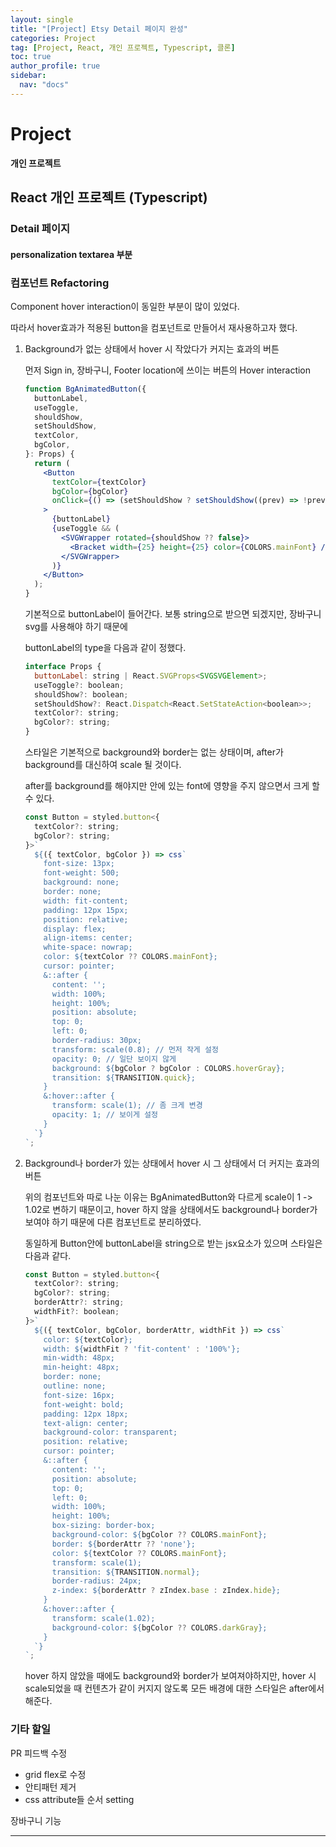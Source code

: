 ```yaml
---
layout: single
title: "[Project] Etsy Detail 페이지 완성"
categories: Project
tag: [Project, React, 개인 프로젝트, Typescript, 클론]
toc: true
author_profile: true
sidebar:
  nav: "docs"
---
```


# Project

**개인 프로젝트**

## React 개인 프로젝트 (Typescript)

### Detail 페이지

#### personalization textarea 부분

### 컴포넌트 Refactoring

Component hover interaction이 동일한 부분이 많이 있었다.

따라서 hover효과가 적용된 button을 컴포넌트로 만들어서 재사용하고자 했다.

1. Background가 없는 상태에서 hover 시 작았다가 커지는 효과의 버튼

   먼저 Sign in, 장바구니, Footer location에 쓰이는 버튼의 Hover interaction

   ```jsx
   function BgAnimatedButton({
     buttonLabel,
     useToggle,
     shouldShow,
     setShouldShow,
     textColor,
     bgColor,
   }: Props) {
     return (
       <Button
         textColor={textColor}
         bgColor={bgColor}
         onClick={() => (setShouldShow ? setShouldShow((prev) => !prev) : null)}
       >
         {buttonLabel}
         {useToggle && (
           <SVGWrapper rotated={shouldShow ?? false}>
             <Bracket width={25} height={25} color={COLORS.mainFont} />
           </SVGWrapper>
         )}
       </Button>
     );
   }
   ```

   기본적으로 buttonLabel이 들어간다. 보통 string으로 받으면 되겠지만, 장바구니 svg를 사용해야 하기 때문에

   buttonLabel의 type을 다음과 같이 정했다.

   ```jsx
   interface Props {
     buttonLabel: string | React.SVGProps<SVGSVGElement>;
     useToggle?: boolean;
     shouldShow?: boolean;
     setShouldShow?: React.Dispatch<React.SetStateAction<boolean>>;
     textColor?: string;
     bgColor?: string;
   }
   ```

   스타일은 기본적으로 background와 border는 없는 상태이며, after가 background를 대신하여 scale 될 것이다.

   after를 background를 해야지만 안에 있는 font에 영향을 주지 않으면서 크게 할 수 있다.

   ```jsx
   const Button = styled.button<{
     textColor?: string;
     bgColor?: string;
   }>`
     ${({ textColor, bgColor }) => css`
       font-size: 13px;
       font-weight: 500;
       background: none;
       border: none;
       width: fit-content;
       padding: 12px 15px;
       position: relative;
       display: flex;
       align-items: center;
       white-space: nowrap;
       color: ${textColor ?? COLORS.mainFont};
       cursor: pointer;
       &::after {
         content: '';
         width: 100%;
         height: 100%;
         position: absolute;
         top: 0;
         left: 0;
         border-radius: 30px;
         transform: scale(0.8); // 먼저 작게 설정
         opacity: 0; // 일단 보이지 않게
         background: ${bgColor ? bgColor : COLORS.hoverGray};
         transition: ${TRANSITION.quick};
       }
       &:hover::after {
         transform: scale(1); // 좀 크게 변경
         opacity: 1; // 보이게 설정
       }
     `}
   `;
   ```

2. Background나 border가 있는 상태에서 hover 시 그 상태에서 더 커지는 효과의 버튼

   위의 컴포넌트와 따로 나눈 이유는 BgAnimatedButton와 다르게 scale이 1 -> 1.02로 변하기 때문이고, hover 하지 않을 상태에서도 background나 border가 보여야 하기 때문에 다른 컴포넌트로 분리하였다.

   동일하게 Button안에 buttonLabel을 string으로 받는 jsx요소가 있으며 스타일은 다음과 같다.

   ```jsx
   const Button = styled.button<{
     textColor?: string;
     bgColor?: string;
     borderAttr?: string;
     widthFit?: boolean;
   }>`
     ${({ textColor, bgColor, borderAttr, widthFit }) => css`
       color: ${textColor};
       width: ${widthFit ? 'fit-content' : '100%'};
       min-width: 48px;
       min-height: 48px;
       border: none;
       outline: none;
       font-size: 16px;
       font-weight: bold;
       padding: 12px 18px;
       text-align: center;
       background-color: transparent;
       position: relative;
       cursor: pointer;
       &::after {
         content: '';
         position: absolute;
         top: 0;
         left: 0;
         width: 100%;
         height: 100%;
         box-sizing: border-box;
         background-color: ${bgColor ?? COLORS.mainFont};
         border: ${borderAttr ?? 'none'};
         color: ${textColor ?? COLORS.mainFont};
         transform: scale(1);
         transition: ${TRANSITION.normal};
         border-radius: 24px;
         z-index: ${borderAttr ? zIndex.base : zIndex.hide};
       }
       &:hover::after {
         transform: scale(1.02);
         background-color: ${bgColor ?? COLORS.darkGray};
       }
     `}
   `;
   ```

   hover 하지 않았을 때에도 background와 border가 보여져야하지만, hover 시 scale되었을 때 컨텐츠가 같이 커지지 않도록 모든 배경에 대한 스타일은 after에서 해준다.

### 기타 할일

PR 피드백 수정

- grid flex로 수정
- 안티패턴 제거
- css attribute들 순서 setting

장바구니 기능

<hr>
